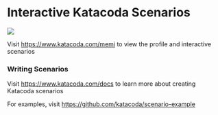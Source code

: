 # Interactive Katacoda Scenarios

[![](http://shields.katacoda.com/katacoda/memi/count.svg)](https://www.katacoda.com/memi "Get your profile on Katacoda.com")

Visit https://www.katacoda.com/memi to view the profile and interactive scenarios

### Writing Scenarios
Visit https://www.katacoda.com/docs to learn more about creating Katacoda scenarios

For examples, visit https://github.com/katacoda/scenario-example
